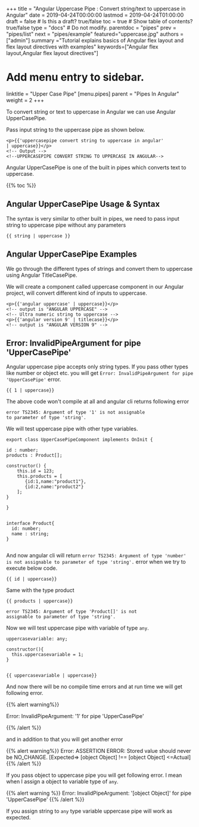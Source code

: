 +++
title = "Angular Uppercase Pipe : Convert string/text to uppercase in Angular"
date = 2019-04-24T00:00:00
lastmod = 2019-04-24T01:00:00
draft = false  # Is this a draft? true/false
toc = true  # Show table of contents? true/false
type = "docs"  # Do not modify.
parentdoc = "pipes" 
prev = "pipes/list"
next = "pipes/example" 
featured="uppercase.jpg"
authors = ["admin"]
summary ="Tutorial explains basics of Angular flex layout and flex layout directives with examples"
keywords=["Angular flex layout,Angular flex layout directives"]


# Add menu entry to sidebar.
linktitle = "Upper Case Pipe"
[menu.pipes]
  parent = "Pipes In Angular"
  weight = 2
+++

To convert string or text to uppercase in Angular we can use Angular UpperCasePipe.

Pass input string to the uppercase pipe as shown below.

```
<p>{{'uppercasepipe convert string to uppercase in angular'
| uppercase}}</p>
<!-- Output -->
<!--UPPERCASEPIPE CONVERT STRING TO UPPERCASE IN ANGULAR-->
```

Angular UpperCasePipe is one of the built in pipes which converts text to uppercase.

{{% toc %}}

## Angular UpperCasePipe Usage & Syntax

The syntax is very similar to other built in pipes, we need to pass input string to uppercase pipe without any parameters

```
{{ string | uppercase }}
```

## Angular UpperCasePipe Examples

We go through the different types of strings and convert them to uppercase using Angular TitleCasePipe.

We will create a component called uppercase component in our Angular project, will convert different kind of inputs to uppercase.

```
<p>{{'angular uppercase' | uppercase}}</p>
<!-- output is "ANGULAR UPPERCASE" --> 
<!-- Ultra numeric string to uppercase -->
<p>{{'angular version 9' | titlecase}}</p> 
<!-- output is "ANGULAR VERSION 9" --> 
```

## Error: InvalidPipeArgument for pipe 'UpperCasePipe'

Angular uppercase pipe accepts only string types. If you pass other types like number or object etc. you will get  `Error: InvalidPipeArgument for pipe 'UpperCasePipe'` error.

```
{{ 1 | uppercase}}
```

The above code won't compile at all and angular cli returns following error

```
error TS2345: Argument of type '1' is not assignable 
to parameter of type 'string'.
```

We will test uppercase pipe with other type variables.

```
export class UpperCasePipeComponent implements OnInit {

id : number;
products : Product[];

constructor() { 
    this.id = 123;
    this.products = [
       {id:1,name:"product1"},
       {id:2,name:"product2"}
    ];
}

}  


interface Product{
  id: number;
  name : string;
}


```

And now angular cli will return `error TS2345: Argument of type 'number' is not assignable to parameter of type 'string'.` error when we try to execute below code.

 ```
 {{ id | uppercase}}
 ```

 Same with the type product 

 ```
 {{ products | uppercase}}

 error TS2345: Argument of type 'Product[]' is not 
 assignable to parameter of type 'string'.
 ```

 Now we will test uppercase pipe with variable of type `any`. 

 
 ```
 uppercasevariable: any;

 constructor(){
   this.uppercasevariable = 1;
 }


 {{ uppercasevariable | uppercase}}
 ```

 And now there will be no compile time errors and at run time we will get following error.

 {{% alert warning%}}

  Error: InvalidPipeArgument: '1' for pipe 'UpperCasePipe'

 {{% /alert %}}

 and in addition to that you will get another error

{{% alert warning%}}
Error: ASSERTION ERROR: Stored value should never be NO_CHANGE. 
[Expected=> [object Object] !== [object Object] <=Actual]
{{% /alert %}}

If you pass object to uppercase pipe you will get following error. I mean when I assign a object to variable type of `any`.

{{% alert warning %}}
Error: InvalidPipeArgument: '[object Object]'
 for pipe 'UpperCasePipe'
{{% /alert %}}

If you assign string to `any` type variable uppercase pipe will work as expected.
